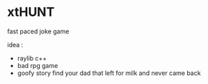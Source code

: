 # xtHUNT
fast paced joke game

idea :
- raylib c++
- bad rpg game  
- goofy story find your dad that left for milk and never came back

